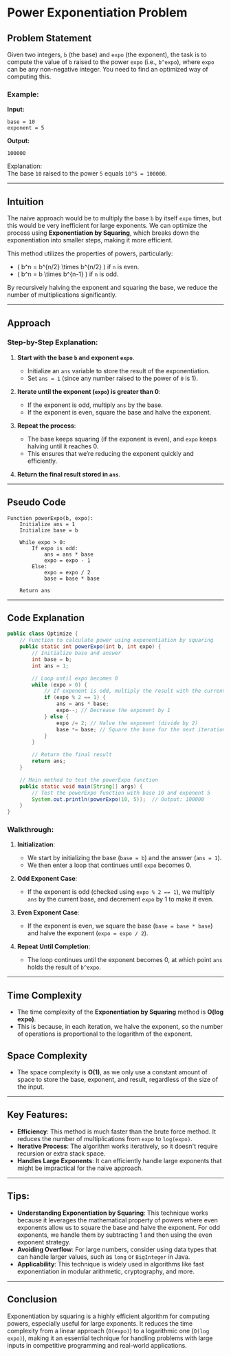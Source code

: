 
# Power Exponentiation Problem

## Problem Statement

Given two integers, `b` (the base) and `expo` (the exponent), the task is to compute the value of `b` raised to the power `expo` (i.e., `b^expo`), where `expo` can be any non-negative integer. You need to find an optimized way of computing this.

### Example:

**Input:**
```text
base = 10
exponent = 5
```

**Output:**
```text
100000
```

Explanation:  
The base `10` raised to the power `5` equals `10^5 = 100000`.

---

## Intuition

The naive approach would be to multiply the base `b` by itself `expo` times, but this would be very inefficient for large exponents. We can optimize the process using **Exponentiation by Squaring**, which breaks down the exponentiation into smaller steps, making it more efficient. 

This method utilizes the properties of powers, particularly:
- \( b^n = b^{n/2} \times b^{n/2} \) if `n` is even.
- \( b^n = b \times b^{n-1} \) if `n` is odd.

By recursively halving the exponent and squaring the base, we reduce the number of multiplications significantly.

---

## Approach

### Step-by-Step Explanation:

1. **Start with the base `b` and exponent `expo`**.
   - Initialize an `ans` variable to store the result of the exponentiation.
   - Set `ans = 1` (since any number raised to the power of `0` is 1).

2. **Iterate until the exponent (`expo`) is greater than 0**:
   - If the exponent is odd, multiply `ans` by the base.
   - If the exponent is even, square the base and halve the exponent.

3. **Repeat the process**:
   - The base keeps squaring (if the exponent is even), and `expo` keeps halving until it reaches 0.
   - This ensures that we’re reducing the exponent quickly and efficiently.

4. **Return the final result stored in `ans`**.

---

## Pseudo Code

```plaintext
Function powerExpo(b, expo):
    Initialize ans = 1
    Initialize base = b
    
    While expo > 0:
        If expo is odd:
            ans = ans * base
            expo = expo - 1
        Else:
            expo = expo / 2
            base = base * base
    
    Return ans
```

---

## Code Explanation

```java
public class Optimize {
    // Function to calculate power using exponentiation by squaring
    public static int powerExpo(int b, int expo) {
        // Initialize base and answer
        int base = b;
        int ans = 1;

        // Loop until expo becomes 0
        while (expo > 0) {
            // If exponent is odd, multiply the result with the current base
            if (expo % 2 == 1) {
                ans = ans * base;
                expo--; // Decrease the exponent by 1
            } else {
                expo /= 2; // Halve the exponent (divide by 2)
                base *= base; // Square the base for the next iteration
            }
        }

        // Return the final result
        return ans;
    }

    // Main method to test the powerExpo function
    public static void main(String[] args) {
        // Test the powerExpo function with base 10 and exponent 5
        System.out.println(powerExpo(10, 5));  // Output: 100000
    }
}
```

### Walkthrough:

1. **Initialization**:
   - We start by initializing the base (`base = b`) and the answer (`ans = 1`).
   - We then enter a loop that continues until `expo` becomes 0.

2. **Odd Exponent Case**:
   - If the exponent is odd (checked using `expo % 2 == 1`), we multiply `ans` by the current base, and decrement `expo` by 1 to make it even.

3. **Even Exponent Case**:
   - If the exponent is even, we square the base (`base = base * base`) and halve the exponent (`expo = expo / 2`).

4. **Repeat Until Completion**:
   - The loop continues until the exponent becomes 0, at which point `ans` holds the result of `b^expo`.

---

## Time Complexity

- The time complexity of the **Exponentiation by Squaring** method is **O(log expo)**.  
- This is because, in each iteration, we halve the exponent, so the number of operations is proportional to the logarithm of the exponent.

## Space Complexity

- The space complexity is **O(1)**, as we only use a constant amount of space to store the base, exponent, and result, regardless of the size of the input.

---

## Key Features:

- **Efficiency**: This method is much faster than the brute force method. It reduces the number of multiplications from `expo` to `log(expo)`.
- **Iterative Process**: The algorithm works iteratively, so it doesn't require recursion or extra stack space.
- **Handles Large Exponents**: It can efficiently handle large exponents that might be impractical for the naive approach.

---

## Tips:

- **Understanding Exponentiation by Squaring**: This technique works because it leverages the mathematical property of powers where even exponents allow us to square the base and halve the exponent. For odd exponents, we handle them by subtracting 1 and then using the even exponent strategy.
- **Avoiding Overflow**: For large numbers, consider using data types that can handle larger values, such as `long` or `BigInteger` in Java.
- **Applicability**: This technique is widely used in algorithms like fast exponentiation in modular arithmetic, cryptography, and more.

---

## Conclusion

Exponentiation by squaring is a highly efficient algorithm for computing powers, especially useful for large exponents. It reduces the time complexity from a linear approach (`O(expo)`) to a logarithmic one (`O(log expo)`), making it an essential technique for handling problems with large inputs in competitive programming and real-world applications.